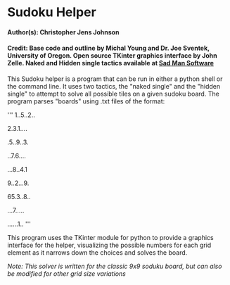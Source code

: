 # Sudoku Helper

#### Author(s): Christopher Jens Johnson
#### Credit: Base code and outline by Michal Young and Dr. Joe Sventek, University of Oregon. Open source TKinter graphics interface by John Zelle. Naked and Hidden single tactics available at [Sad Man Software](http://www.sadmansoftware.com/sudoku/solvingtechniques.php "Sad Man Software")

This Sudoku helper is a program that can be run in either a python shell or the command line. It uses two tactics, the "naked single" and the "hidden single" to attempt to solve all possible tiles on a given sudoku board. The program parses "boards" using .txt files of the format:

'''
1..5..2..

2.3.1....

.5..9..3.

..7.6....

...8..4.1

9..2...9.

65.3..8..

...7.....

......1..
'''

This program uses the TKinter module for python to provide a graphics interface for the helper, visualizing the possible numbers for each grid element as it narrows down the choices and solves the board.

*Note: This solver is written for the classic 9x9 soduku board, but can also be modified for other grid size variations*

